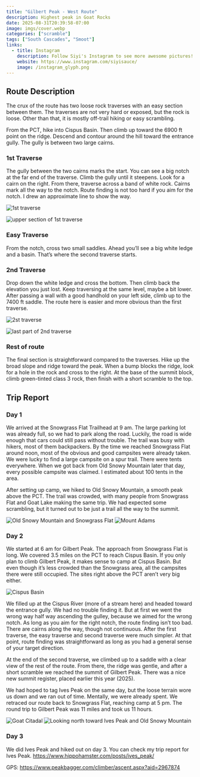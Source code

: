 ```yaml
---
title: "Gilbert Peak - West Route"
description: Highest peak in Goat Rocks
date: 2025-08-31T20:39:58-07:00
image: imgs/cover.webp
categories: ["scramble"]
tags: ["South Cascades", "Smoot"]
links:
  - title: Instagram
    description: Follow Siyi's Instagram to see more awesome pictures!
    website: https://www.instagram.com/siyisauce/
    image: /instagram_glyph.png
---
```

## Route Description
The crux of the route has two loose rock traverses with an easy section between them. The traverses are not very hard or exposed, but the rock is loose. Other than that, it is mostly off-trail hiking or easy scrambling.

From the PCT, hike into Cispus Basin. Then climb up toward the 6900 ft point on the ridge. Descend and contour around the hill toward the entrance gully. The gully is between two large cairns. 
### 1st Traverse
The gully between the two cairns marks the start. You can see a big notch at the far end of the traverse. Climb the gully until it steepens. Look for a cairn on the right. From there, traverse across a band of white rock. Cairns mark all the way to the notch. Route finding is not too hard if you aim for the notch. I drew an approximate line to show the way.

![1st traverse](imgs/route_1.webp) 

![upper section of 1st traverse](imgs/route_4.webp)
### Easy Traverse
From the notch, cross two small saddles. Ahead you’ll see a big white ledge and a basin. That’s where the second traverse starts.
### 2nd Traverse
Drop down the white ledge and cross the bottom. Then climb back the elevation you just lost. Keep traversing at the same level, maybe a bit lower. After passing a wall with a good handhold on your left side, climb up to the 7400 ft saddle. The route here is easier and more obvious than the first traverse.

![2st traverse](imgs/route_2.webp) 

![last part of 2nd traverse](imgs/route_3.webp)
### Rest of route
The final section is straightforward compared to the traverses. Hike up the broad slope and ridge toward the peak. When a bump blocks the ridge, look for a hole in the rock and cross to the right. At the base of the summit block, climb green-tinted class 3 rock, then finish with a short scramble to the top.
## Trip Report
### Day 1
We arrived at the Snowgrass Flat Trailhead at 9 am. The large parking lot was already full, so we had to park along the road. Luckily, the road is wide enough that cars could still pass without trouble. The trail was busy with hikers, most of them backpackers. By the time we reached Snowgrass Flat around noon, most of the obvious and good campsites were already taken. We were lucky to find a large campsite on a spur trail. There were tents everywhere. When we got back from Old Snowy Mountain later that day, every possible campsite was claimed. I estimated about 100 tents in the area.

After setting up camp, we hiked to Old Snowy Mountain, a smooth peak above the PCT. The trail was crowded, with many people from Snowgrass Flat and Goat Lake making the same trip. We had expected some scrambling, but it turned out to be just a trail all the way to the summit.

![Old Snowy Mountain and Snowgrass Flat](imgs/old.webp) ![Mount Adams](imgs/adams.webp)
### Day 2
We started at 6 am for Gilbert Peak. The approach from Snowgrass Flat is long. We covered 3.5 miles on the PCT to reach Cispus Basin. If you only plan to climb Gilbert Peak, it makes sense to camp at Cispus Basin. But even though it’s less crowded than the Snowgrass area, all the campsites there were still occupied. The sites right above the PCT aren’t very big either.

![Cispus Basin](imgs/cispus.webp)

We filled up at the Cispus River (more of a stream here) and headed toward the entrance gully. We had no trouble finding it. But at first we went the wrong way half way ascending the gulley, because we aimed for the wrong notch. As long as you aim for the right notch, the route finding isn’t too bad. There are cairns along the way, though not continuous. After the first traverse, the easy traverse and second traverse were much simpler. At that point, route finding was straightforward as long as you had a general sense of your target direction.

At the end of the second traverse, we climbed up to a saddle with a clear view of the rest of the route. From there, the ridge was gentle, and after a short scramble we reached the summit of Gilbert Peak. There was a nice new summit register, placed earlier this year (2025).

We had hoped to tag Ives Peak on the same day, but the loose terrain wore us down and we ran out of time. Mentally, we were already spent. We retraced our route back to Snowgrass Flat, reaching camp at 5 pm. The round trip to Gilbert Peak was 11 miles and took us 11 hours.

![Goat Citadal](imgs/citadal.webp) ![Looking north toward Ives Peak and Old Snowy Mountain](imgs/north.webp)

### Day 3
We did Ives Peak and hiked out on day 3. You can check my trip report for Ives Peak. https://www.hippohamster.com/posts/ives_peak/

GPS: https://www.peakbagger.com/climber/ascent.aspx?aid=2967874
